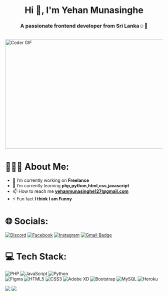 <h1 align="center">Hi 👋, I'm Yehan Munasinghe</h1>
<h3 align="center">A passionate frontend developer from Sri Lanka☺️💖</h3><br/>
<img alt="Coder GIF" height=350 width=1050 src="https://thumbs.gfycat.com/EvilNextDevilfish-small.gif" />

# 🧑🏻‍💻 About Me:
- 🔭 I’m currently working on **Freelance**
- 🌱 I’m currently learning **php,python,html,css,javascript**
- 📫 How to reach me **yehanmunasinghe127@gmail.com**
- ⚡ Fun fact **I think I am Funny**

# 🌐 Socials:
[![Discord](https://img.shields.io/badge/Discord-%237289DA.svg?logo=discord&logoColor=white)](https://discord.gg/ItzmeYehan#7734) 
[![Facebook](https://img.shields.io/badge/Facebook-%231877F2.svg?logo=Facebook&logoColor=white)](https://www.facebook.com/profile.php?id=100086769666366&mibextid=ZbWKwL)
[![Instagram](https://img.shields.io/badge/Instagram-%23E4405F.svg?logo=Instagram&logoColor=white)](https://instagram.com/yehan_munasinghe_) 
[![Gmail Badge](https://img.shields.io/badge/Gmail-c14438?style=flat-square&logo=Gmail&logoColor=white&link=yehanmunasinghe127@gmail.com)](mailto:yehanmunasinghe127@gmail.com)<br/>

# 💻 Tech Stack:
![PHP](https://img.shields.io/badge/-php-000000?style=flat&logo=php)
![JavaScript](https://img.shields.io/badge/-javascript-000000?style=flat&logo=javascript) 
![Python](https://img.shields.io/badge/-Python-000000?style=flat&logo=python)	
![Figma](https://img.shields.io/badge/-Figma-000000?style=flat&logo=Figma) 
![HTML5](https://img.shields.io/badge/-HTML5-000000?style=flat&logo=HTML5)
![CSS3](https://img.shields.io/badge/-CSS3-000000?style=flat&logo=CSS3) 
![Adobe XD](https://img.shields.io/badge/Adobe%20XD-000000?style=flat&logo=Adobe%20XD) 
![Bootstrap](https://img.shields.io/badge/-Bootstrap-000000?style=flat&logo=bootstrap)
![MySQL](https://img.shields.io/badge/-MySQL-000000?style=flat&logo=MySQL)
![Heroku](https://img.shields.io/badge/-Heroku-000000?style=flat&logo=heroku)

![](https://github-readme-stats.vercel.app/api?username=YehanMunasinghe01&theme=radical&hide_border=false&include_all_commits=false&count_private=false)
![](https://github-readme-streak-stats.herokuapp.com/?user=YehanMunasinghe01&theme=radical&hide_border=false)<br/>


